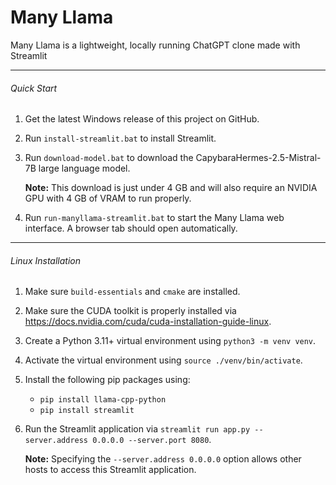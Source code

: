 # Many Llama

Many Llama is a lightweight, locally running ChatGPT clone made with Streamlit

---

###### Quick Start

1. Get the latest Windows release of this project on GitHub.

2. Run `install-streamlit.bat` to install Streamlit.

3. Run `download-model.bat` to download the CapybaraHermes-2.5-Mistral-7B large language model.

    **Note:** This download is just under 4 GB and will also require an NVIDIA GPU with 4 GB of VRAM to run properly.

4. Run `run-manyllama-streamlit.bat` to start the Many Llama web interface. A browser tab should open automatically.

---

###### Linux Installation

1. Make sure `build-essentials` and `cmake` are installed.

2. Make sure the CUDA toolkit is properly installed via <https://docs.nvidia.com/cuda/cuda-installation-guide-linux>.

3. Create a Python 3.11+ virtual environment using `python3 -m venv venv`.

4. Activate the virtual environment using `source ./venv/bin/activate`.

5. Install the following pip packages using:

    * `pip install llama-cpp-python`
    * `pip install streamlit`

6. Run the Streamlit application via `streamlit run app.py --server.address 0.0.0.0 --server.port 8080`.

    **Note:** Specifying the `--server.address 0.0.0.0` option allows other hosts to access this Streamlit application.
